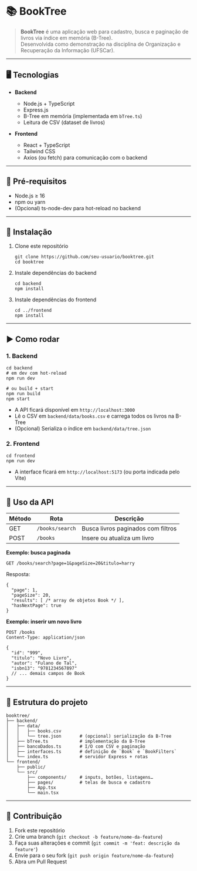 # 📚 BookTree

> **BookTree** é uma aplicação web para cadastro, busca e paginação de livros via índice em memória (B-Tree).  
> Desenvolvida como demonstração na disciplina de Organização e Recuperação da Informação (UFSCar).

---

## 🖥️ Tecnologias

- **Backend**  
  - Node.js + TypeScript  
  - Express.js  
  - B-Tree em memória (implementada em `bTree.ts`)  
  - Leitura de CSV (dataset de livros)

- **Frontend**  
  - React + TypeScript  
  - Tailwind CSS  
  - Axios (ou fetch) para comunicação com o backend

---

## 🚀 Pré-requisitos

- Node.js ≥ 16  
- npm ou yarn  
- (Opcional) ts-node-dev para hot-reload no backend  

---

## 🔧 Instalação

1. Clone este repositório  
    ```
    git clone https://github.com/seu-usuario/booktree.git  
    cd booktree  
    ```
2. Instale dependências do backend  
   ```
   cd backend  
   npm install  
   ```
3. Instale dependências do frontend  
    ```
    cd ../frontend  
    npm install  
    ```
---

## ▶️ Como rodar

### 1. Backend

    cd backend
    # em dev com hot-reload
    npm run dev

    # ou build + start
    npm run build
    npm start

- A API ficará disponível em `http://localhost:3000`  
- Lê o CSV em `backend/data/books.csv` e carrega todos os livros na B-Tree  
- (Opcional) Serializa o índice em `backend/data/tree.json`

### 2. Frontend

    cd frontend
    npm run dev

- A interface ficará em `http://localhost:5173` (ou porta indicada pelo Vite)

---

## 📝 Uso da API

| Método | Rota            | Descrição                          |
| ------ | --------------- | ---------------------------------- |
| GET    | `/books/search` | Busca livros paginados com filtros |
| POST   | `/books`        | Insere ou atualiza um livro        |

**Exemplo: busca paginada**

    GET /books/search?page=1&pageSize=20&titulo=harry

Resposta:

    {
      "page": 1,
      "pageSize": 20,
      "results": [ /* array de objetos Book */ ],
      "hasNextPage": true
    }

**Exemplo: inserir um novo livro**

    POST /books
    Content-Type: application/json

    {
      "id": "999",
      "titulo": "Novo Livro",
      "autor": "Fulano de Tal",
      "isbn13": "9781234567897"
      // ... demais campos de Book
    }

---

## 📂 Estrutura do projeto

    booktree/
    ├── backend/
    │   ├── data/
    │   │   ├── books.csv
    │   │   └── tree.json       # (opcional) serialização da B-Tree
    │   ├── bTree.ts            # implementação da B-Tree
    │   ├── bancoDados.ts       # I/O com CSV e paginação
    │   ├── interfaces.ts       # definição de `Book` e `BookFilters`
    │   └── index.ts            # servidor Express + rotas
    └── frontend/
        ├── public/
        └── src/
            ├── components/     # inputs, botões, listagens…
            ├── pages/          # telas de busca e cadastro
            ├── App.tsx
            └── main.tsx

---

## 🤝 Contribuição

1. Fork este repositório  
2. Crie uma branch (`git checkout -b feature/nome-da-feature`)  
3. Faça suas alterações e commit (`git commit -m 'feat: descrição da feature'`)  
4. Envie para o seu fork (`git push origin feature/nome-da-feature`)  
5. Abra um Pull Request
